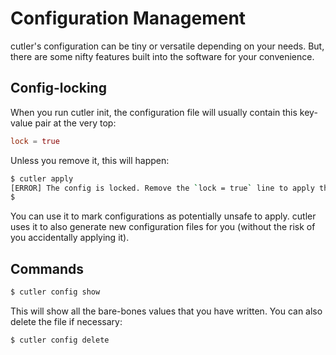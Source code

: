 # Configuration Management

cutler's configuration can be tiny or versatile depending on your needs. But, there are some nifty features built into the software for your convenience.

## Config-locking

When you run cutler init, the configuration file will usually contain this key-value pair at the very top:

```toml
lock = true
```

Unless you remove it, this will happen:

```bash
$ cutler apply
[ERROR] The config is locked. Remove the `lock = true` line to apply this config.
$
```

You can use it to mark configurations as potentially unsafe to apply. cutler uses it to also generate new configuration files for you (without the risk of you accidentally applying it).

## Commands

```bash
$ cutler config show
```

This will show all the bare-bones values that you have written. You can also delete the file if necessary:

```bash
$ cutler config delete
```
